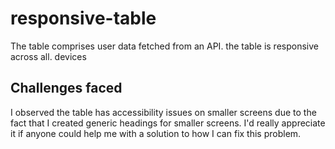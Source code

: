 # responsive-table

The table comprises user data fetched from an API.
the table is responsive across all. devices

## Challenges faced
I observed the table has accessibility issues on smaller screens due to the fact that I created generic headings for smaller screens.
I'd really appreciate it if anyone could help me with a solution to how I can fix this problem.
